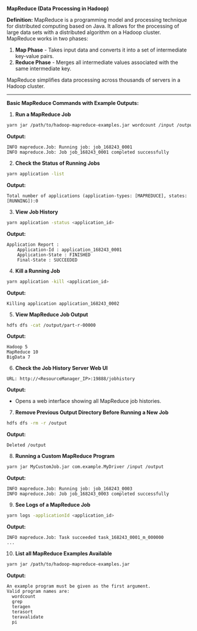 **MapReduce (Data Processing in Hadoop)**

**Definition:**
MapReduce is a programming model and processing technique for distributed computing based on Java. It allows for the processing of large data sets with a distributed algorithm on a Hadoop cluster. MapReduce works in two phases:

1. **Map Phase** - Takes input data and converts it into a set of intermediate key-value pairs.
2. **Reduce Phase** - Merges all intermediate values associated with the same intermediate key.

MapReduce simplifies data processing across thousands of servers in a Hadoop cluster.

---

**Basic MapReduce Commands with Example Outputs:**

1. **Run a MapReduce Job**
```bash
yarn jar /path/to/hadoop-mapreduce-examples.jar wordcount /input /output
```
**Output:**
```
INFO mapreduce.Job: Running job: job_168243_0001
INFO mapreduce.Job: Job job_168243_0001 completed successfully
```

2. **Check the Status of Running Jobs**
```bash
yarn application -list
```
**Output:**
```
Total number of applications (application-types: [MAPREDUCE], states: [RUNNING]):0
```

3. **View Job History**
```bash
yarn application -status <application_id>
```
**Output:**
```
Application Report :
	Application-Id : application_168243_0001
	Application-State : FINISHED
	Final-State : SUCCEEDED
```

4. **Kill a Running Job**
```bash
yarn application -kill <application_id>
```
**Output:**
```
Killing application application_168243_0002
```

5. **View MapReduce Job Output**
```bash
hdfs dfs -cat /output/part-r-00000
```
**Output:**
```
Hadoop 5
MapReduce 10
BigData 7
```

6. **Check the Job History Server Web UI**
```
URL: http://<ResourceManager_IP>:19888/jobhistory
```
**Output:**
- Opens a web interface showing all MapReduce job histories.

7. **Remove Previous Output Directory Before Running a New Job**
```bash
hdfs dfs -rm -r /output
```
**Output:**
```
Deleted /output
```

8. **Running a Custom MapReduce Program**
```bash
yarn jar MyCustomJob.jar com.example.MyDriver /input /output
```
**Output:**
```
INFO mapreduce.Job: Running job: job_168243_0003
INFO mapreduce.Job: Job job_168243_0003 completed successfully
```

9. **See Logs of a MapReduce Job**
```bash
yarn logs -applicationId <application_id>
```
**Output:**
```
INFO mapreduce.Job: Task succeeded task_168243_0001_m_000000
...
```

10. **List all MapReduce Examples Available**
```bash
yarn jar /path/to/hadoop-mapreduce-examples.jar
```
**Output:**
```
An example program must be given as the first argument.
Valid program names are:
  wordcount
  grep
  teragen
  terasort
  teravalidate
  pi
```


